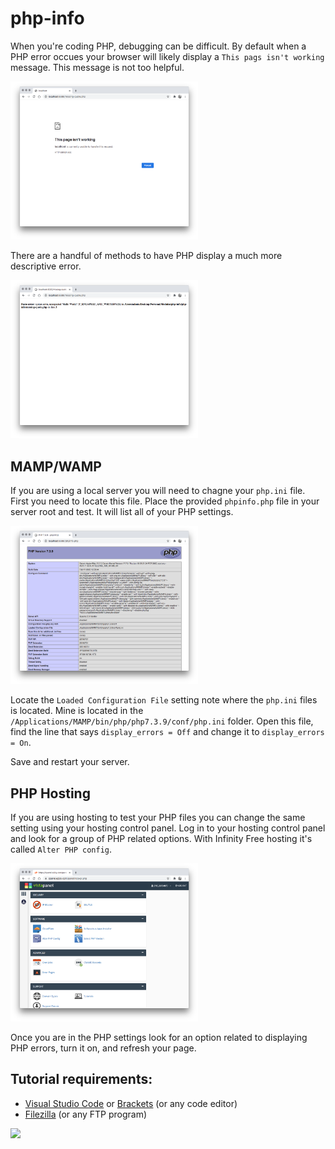 # php-info

When you're coding PHP, debugging can be difficult. By default when a PHP error occues your browser will likely display a `This pags isn't working` message. This message is not too helpful. 

<img src="https://github.com/codeadamca/php-info/blob/main/php-default-error.png?raw=true " width="300">

There are a handful of methods to have PHP display a much more descriptive error.

<img src="https://github.com/codeadamca/php-info/blob/main/php-helpful-error.png?raw=true " width="300">

## MAMP/WAMP

If you are using a local server you will need to chagne your `php.ini` file. First you need to locate this file. Place the provided `phpinfo.php` file in your server root and test. It will list all of your PHP settings. 

<img src="https://github.com/codeadamca/php-info/blob/main/php-info.png?raw=true " width="300">

Locate the `Loaded Configuration File` setting note where the `php.ini` files is located. Mine is located in the `/Applications/MAMP/bin/php/php7.3.9/conf/php.ini` folder. Open this file, find the line that says `display_errors = Off` and change it to `display_errors = On`. 

Save and restart your server.

## PHP Hosting

If you are using hosting to test your PHP files you can change the same setting using your hosting control panel. Log in to your hosting control panel and look for a group of PHP related options. With Infinity Free hosting it's called `Alter PHP config`.

<img src="https://github.com/codeadamca/php-info/blob/main/control-panel.png?raw=true " width="300">

Once you are in the PHP settings look for an option related to displaying PHP errors, turn it on, and refresh your page. 

## Tutorial requirements:

* [Visual Studio Code](https://code.visualstudio.com/) or [Brackets](http://brackets.io/) (or any code editor)
* [Filezilla](https://filezilla-project.org/) (or any FTP program)

<a href="https://codeadam.ca">
<img src="https://codeadam.ca/images/code-block.png" width="100">
</a>
